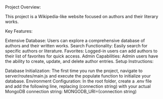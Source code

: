 Project Overview:

This project is a Wikipedia-like website focused on authors and their literary works.

Key Features:

Extensive Database: Users can explore a comprehensive database of authors and their written works.
Search Functionality: Easily search for specific authors or literature.
Favorites: Logged-in users can add authors to their list of favorites for quick access.
Admin Capabilities: Admin users have the ability to create, update, and delete author entries.
Setup Instructions:

Database Initialization: The first time you run the project, navigate to server/routes/main.js and execute the populate function to initialize your database.
Environment Configuration: In the root folder, create a .env file and add the following line, replacing (connection string) with your actual MongoDB connection string:
MONGODB_URI=(connection string)
